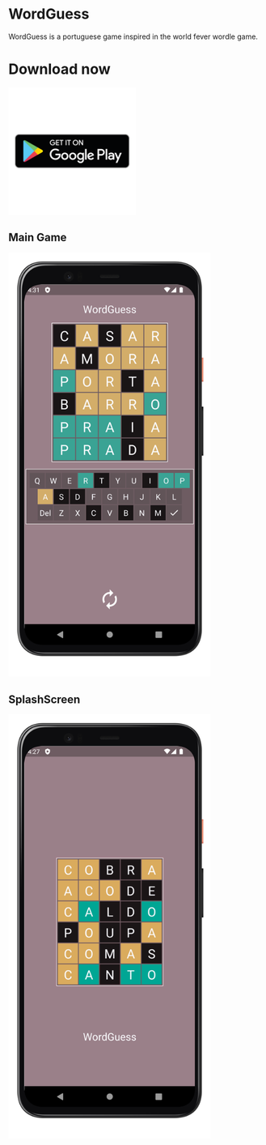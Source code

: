 # WordGuess
WordGuess is a portuguese game inspired in the world fever wordle game.

# Download now
<div>
  <a href="https://play.google.com/store/apps/details?id=com.ipsoft.wordguess" arget="_blank"><img src="https://github.com/AnthoniIP/WordGuess/blob/master/app/screenshots/playstore.png" alt="download at playstore" style="width:50%;height:50%;"></a>
</div>


## Main Game
<div>
<img src="https://github.com/AnthoniIP/WordGuess/blob/master/app/screenshots/Screenshot_1642319829_google-pixel4-clearlywhite-portrait.png" alt="drawing" width="400"/>
</div>

## SplashScreen
<div>
<img src="https://github.com/AnthoniIP/WordGuess/blob/master/app/screenshots/Screenshot_1642319637_google-pixel4-clearlywhite-portrait.png" alt="drawing" width="400"/>
</div>
